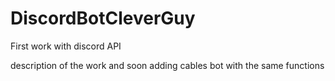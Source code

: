 # DiscordBotCleverGuy
First work with discord API

description of the work and soon adding cables bot with the same functions
